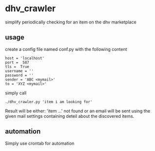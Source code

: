 # dhv_crawler

simplify periodically checking for an item on the dhv marketplace 

## usage

create a config file named conf.py with the following content

    host = 'localhost'
    port =  587
    tls =  True
    username = ''
    password = ''
    sender = 'ABC <mymail>'
    to = 'XYZ <mymail>'

simply call

    ./dhv_crawler.py 'item i am looking for'

Result will be either: 'item ...' not found or an email will be sent using the given mail settings containing deteil about the discovered items.

## automation

Simply use crontab for automation

